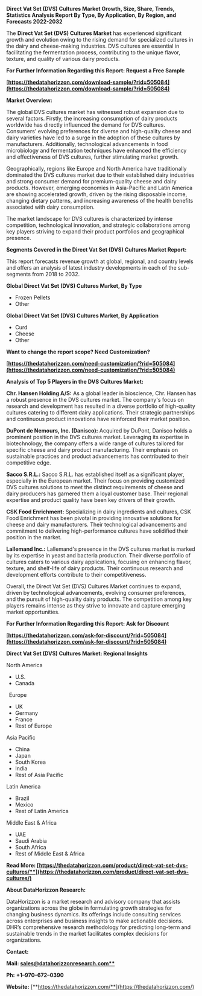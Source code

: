 ﻿**Direct Vat Set (DVS) Cultures  Market Growth, Size, Share, Trends, Statistics Analysis Report By Type, By Application, By Region, and Forecasts 2022-2032**


The **Direct Vat Set (DVS) Cultures Market** has experienced significant growth and evolution owing to the rising demand for specialized cultures in the dairy and cheese-making industries. DVS cultures are essential in facilitating the fermentation process, contributing to the unique flavor, texture, and quality of various dairy products.

**For Further Information Regarding this Report: Request a Free Sample**	

[**https://thedatahorizzon.com/download-sample/?rid=505084](https://thedatahorizzon.com/download-sample/?rid=505084)** 

**Market Overview:** 

The global DVS cultures market has witnessed robust expansion due to several factors. Firstly, the increasing consumption of dairy products worldwide has directly influenced the demand for DVS cultures. Consumers' evolving preferences for diverse and high-quality cheese and dairy varieties have led to a surge in the adoption of these cultures by manufacturers. Additionally, technological advancements in food microbiology and fermentation techniques have enhanced the efficiency and effectiveness of DVS cultures, further stimulating market growth.

Geographically, regions like Europe and North America have traditionally dominated the DVS cultures market due to their established dairy industries and strong consumer demand for premium-quality cheese and dairy products. However, emerging economies in Asia-Pacific and Latin America are showing accelerated growth, driven by the rising disposable income, changing dietary patterns, and increasing awareness of the health benefits associated with dairy consumption.

The market landscape for DVS cultures is characterized by intense competition, technological innovation, and strategic collaborations among key players striving to expand their product portfolios and geographical presence.

**Segments Covered in the Direct Vat Set (DVS) Cultures Market Report:** 

This report forecasts revenue growth at global, regional, and country levels and offers an analysis of latest industry developments in each of the sub-segments from 2018 to 2032.

**Global Direct Vat Set (DVS) Cultures Market, By Type**

- Frozen Pellets
- Other

**Global Direct Vat Set (DVS) Cultures Market, By Application**

- Curd
- Cheese
- Other


**Want to change the report scope? Need Customization?**

[**https://thedatahorizzon.com/need-customization/?rid=505084](https://thedatahorizzon.com/need-customization/?rid=505084)** 

**Analysis of Top 5 Players in the DVS Cultures Market:**

**Chr. Hansen Holding A/S:** As a global leader in bioscience, Chr. Hansen has a robust presence in the DVS cultures market. The company's focus on research and development has resulted in a diverse portfolio of high-quality cultures catering to different dairy applications. Their strategic partnerships and continuous product innovations have reinforced their market position.

**DuPont de Nemours, Inc. (Danisco):** Acquired by DuPont, Danisco holds a prominent position in the DVS cultures market. Leveraging its expertise in biotechnology, the company offers a wide range of cultures tailored for specific cheese and dairy product manufacturing. Their emphasis on sustainable practices and product advancements has contributed to their competitive edge.

**Sacco S.R.L.:** Sacco S.R.L. has established itself as a significant player, especially in the European market. Their focus on providing customized DVS cultures solutions to meet the distinct requirements of cheese and dairy producers has garnered them a loyal customer base. Their regional expertise and product quality have been key drivers of their growth.

**CSK Food Enrichment:** Specializing in dairy ingredients and cultures, CSK Food Enrichment has been pivotal in providing innovative solutions for cheese and dairy manufacturers. Their technological advancements and commitment to delivering high-performance cultures have solidified their position in the market.

**Lallemand Inc.:** Lallemand's presence in the DVS cultures market is marked by its expertise in yeast and bacteria production. Their diverse portfolio of cultures caters to various dairy applications, focusing on enhancing flavor, texture, and shelf-life of dairy products. Their continuous research and development efforts contribute to their competitiveness.

Overall, the Direct Vat Set (DVS) Cultures Market continues to expand, driven by technological advancements, evolving consumer preferences, and the pursuit of high-quality dairy products. The competition among key players remains intense as they strive to innovate and capture emerging market opportunities. 

**For Further Information Regarding this Report: Ask for Discount**	

[**https://thedatahorizzon.com/ask-for-discount/?rid=505084](https://thedatahorizzon.com/ask-for-discount/?rid=505084)** 

**Direct Vat Set (DVS) Cultures Market: Regional Insights**

North America

- U.S.
- Canada

` `Europe

- UK
- Germany
- France
- Rest of Europe

Asia Pacific

- China
- Japan
- South Korea
- India
- Rest of Asia Pacific

Latin America

- Brazil
- Mexico
- Rest of Latin America

Middle East & Africa

- UAE
- Saudi Arabia
- South Africa
- Rest of Middle East & Africa

**Read More: [https://thedatahorizzon.com/product/direct-vat-set-dvs-cultures/**](https://thedatahorizzon.com/product/direct-vat-set-dvs-cultures/)** 

**About DataHorizzon Research:**

DataHorizzon is a market research and advisory company that assists organizations across the globe in formulating growth strategies for changing business dynamics. Its offerings include consulting services across enterprises and business insights to make actionable decisions. DHR’s comprehensive research methodology for predicting long-term and sustainable trends in the market facilitates complex decisions for organizations.

**Contact:**

**Mail: [sales@datahorizzonresearch.com**](mailto:sales@datahorizzonresearch.com)**

**Ph:** **+1–970–672–0390**

**Website:** [**https://thedatahorizzon.com/**](https://thedatahorizzon.com/)

